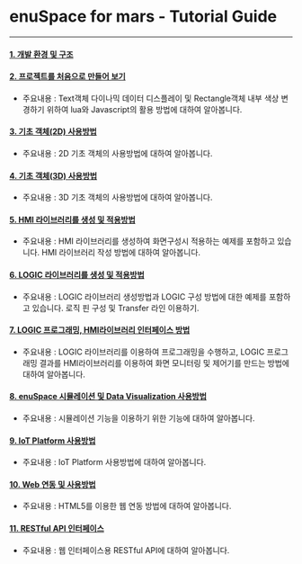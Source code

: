 # **enuSpace for mars - Tutorial Guide**

---

#### [1. 개발 환경 및 구조](//tutorial/environment.html)

#### [2. 프로젝트를 처음으로 만들어 보기](//tutorial/first.html)

* 주요내용 : Text객체 다이나믹 데이터 디스플레이 및 Rectangle객체 내부 색상 변경하기 위하여 lua와 Javascript의 활용 방법에 대하여 알아봅니다.

#### [3. 기초 객체\(2D\) 사용방법](//tutorial/primitive_2d.html)

* 주요내용 : 2D 기초 객체의 사용방법에 대하여 알아봅니다.

#### [4. 기초 객체\(3D\) 사용방법](//tutorial/primitive_3d.html)

* 주요내용 : 3D 기초 객체의 사용방법에 대하여 알아봅니다.

#### [5. HMI 라이브러리를 생성 및 적용방법](//tutorial/hmi-library1.html)

* 주요내용 : HMI 라이브러리를 생성하여 화면구성시 적용하는 예제를 포함하고 있습니다. HMI 라이브러리 작성 방법에 대하여 알아봅니다.

#### [6. LOGIC 라이브러리를 생성 및 적용방법](//tutorial/logic-library.html)

* 주요내용 : LOGIC 라이브러리 생성방법과 LOGIC 구성 방법에 대한 예제를 포함하고 있습니다. 로직 핀 구성 및 Transfer 라인 이용하기.

#### [7. LOGIC 프로그래밍, HMI라이브러리 인터페이스 방법](//tutorial/library-use.html)

* 주요내용 : LOGIC 라이브러리를 이용하여 프로그래밍을 수행하고, LOGIC 프로그래밍 결과를 HMI라이브러리를 이용하여 화면 모니터링 및 제어기를 만드는 방법에 대하여 알아봅니다.

#### [8. enuSpace 시뮬레이션 및 Data Visualization 사용방법](//tutorial/simulation-visulation.html)

* 주요내용 : 시뮬레이션 기능을 이용하기 위한 기능에 대하여 알아봅니다. 

#### [9. IoT Platform 사용방법](//content/tutorial/iot-platform.html)

* 주요내용 : IoT Platform 사용방법에 대하여 알아봅니다.

#### [10. Web 연동 및 사용방법](//content/tutorial/web-interface.html)

* 주요내용 : HTML5를 이용한 웹 연동 방법에 대하여 알아봅니다.

#### [11. RESTful API 인터페이스](//tutorial/restful-interface.html)

* 주요내용 : 웹 인터페이스용 RESTful API에 대하여 알아봅니다.



